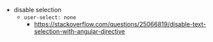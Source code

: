 - disable selection
  - `user-select: none`
    - https://stackoverflow.com/questions/25066819/disable-text-selection-with-angular-directive
